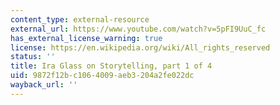 ```yaml
---
content_type: external-resource
external_url: https://www.youtube.com/watch?v=5pFI9UuC_fc
has_external_license_warning: true
license: https://en.wikipedia.org/wiki/All_rights_reserved
status: ''
title: Ira Glass on Storytelling, part 1 of 4
uid: 9872f12b-c106-4009-aeb3-204a2fe022dc
wayback_url: ''
---
```

